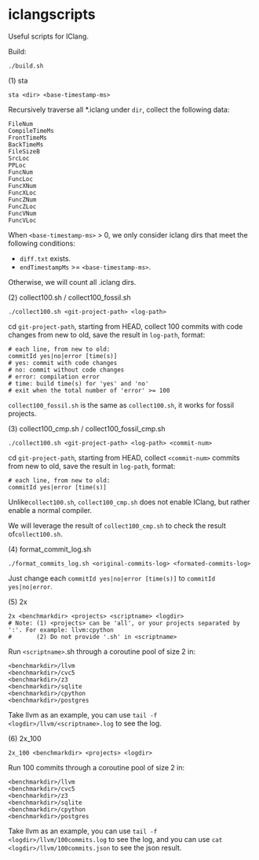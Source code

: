 # iclangscripts
Useful scripts for IClang.

Build:

```shell
./build.sh
```

(1) sta

```shell
sta <dir> <base-timestamp-ms>
```

Recursively traverse all *.iclang under `dir`, collect the following data:

```shell
FileNum       
CompileTimeMs 
FrontTimeMs   
BackTimeMs    
FileSizeB     
SrcLoc        
PPLoc         
FuncNum       
FuncLoc       
FuncXNum      
FuncXLoc      
FuncZNum      
FuncZLoc      
FuncVNum      
FuncVLoc
```

When `<base-timestamp-ms>` > 0, we only consider iclang dirs that meet the following conditions:

* `diff.txt` exists.
* `endTimestampMs` >= `<base-timestamp-ms>`.

Otherwise, we will count all .iclang dirs.

(2) collect100.sh / collect100_fossil.sh

```shell
./collect100.sh <git-project-path> <log-path>
```

cd `git-project-path`, starting from HEAD, collect 100 commits with code changes from new to old, save the result in `log-path`, format:

```shell
# each line, from new to old:
commitId yes|no|error [time(s)]
# yes: commit with code changes
# no: commit without code changes
# error: compilation error
# time: build time(s) for 'yes' and 'no'
# exit when the total number of 'error' >= 100
```

`collect100_fossil.sh` is the same as `collect100.sh`, it works for fossil projects.

(3) collect100_cmp.sh / collect100_fossil_cmp.sh

```shell
./collect100.sh <git-project-path> <log-path> <commit-num>
```

cd `git-project-path`, starting from HEAD, collect `<commit-num>` commits from new to old, save the result in `log-path`, format:

 ```shell
 # each line, from new to old:
 commitId yes|error [time(s)]
 ```

Unlike`collect100.sh`, `collect100_cmp.sh` does not enable IClang, but rather enable a normal compiler.

We will leverage the result of  `collect100_cmp.sh` to check the result of`collect100.sh`.

(4) format_commit_log.sh

```shell
./format_commits_log.sh <original-commits-log> <formated-commits-log>
```

Just change each `commitId yes|no|error [time(s)]` to `commitId yes|no|error`.

(5) 2x

```shell
2x <benchmarkdir> <projects> <scriptname> <logdir>
# Note: (1) <projects> can be 'all', or your projects separated by ':'. For example: llvm:cpython
#       (2) Do not provide '.sh' in <scriptname>
```

Run `<scriptname>`.sh through a coroutine pool of size 2 in:

```shell
<benchmarkdir>/llvm
<benchmarkdir>/cvc5
<benchmarkdir>/z3
<benchmarkdir>/sqlite
<benchmarkdir>/cpython
<benchmarkdir>/postgres
```

Take llvm as an example, you can use `tail -f <logdir>/llvm/<scriptname>.log` to see the log.

(6) 2x_100

```shell
2x_100 <benchmarkdir> <projects> <logdir>
```

Run 100 commits through a coroutine pool of size 2 in:

```shell
<benchmarkdir>/llvm
<benchmarkdir>/cvc5
<benchmarkdir>/z3
<benchmarkdir>/sqlite
<benchmarkdir>/cpython
<benchmarkdir>/postgres
```

Take llvm as an example, you can use `tail -f <logdir>/llvm/100commits.log` to see the log, 
and you can use `cat <logdir>/llvm/100commits.json` to see the json result.